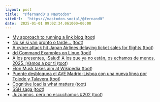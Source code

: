 ```yaml
---
layout: post
title:  "@fernand0's Mastodon"
siteUrl:  "https://mastodon.social/@fernand0"
date:  2025-01-01 09:02:34.061000+00:00
---
```

*  [My approach to running a link blog ](https://simonwillison.net/2024/Dec/22/link-blog/#atom-everythin) ([toot](https://mastodon.social/@fernand0/113752287088444010))
*  [No sé si van pronto o tarde… ](https://avecesunafoto.wordpress.com/2025/01/01/no-se-si-van-pronto-o-tarde) ([toot](https://mastodon.social/@fernand0/113751529063878193))
*  [A cyber attack hit Japan Airlines delaying ticket sales for flights ](https://securityaffairs.com/172319/hacking/japan-airlines-hit-cyberattack.htm) ([toot](https://mastodon.social/@fernand0/113751471159900467))
*  [dd Command Examples on Linux ](https://linuxhint.com/dd-command-examples-on-linux) ([toot](https://mastodon.social/@fernand0/113750691407862398))
*  [A los presentes, ¡Salud! A los que ya no están, os echamos de menos. 2025, ¡Vamos a por ti ](https://mastodon.social/@fernand0/113749931572203123) ([toot](https://mastodon.social/@fernand0/113749931572203123))
*  [Elon Musk takes aim at Wikipedia ](https://www.newsweek.com/elon-musk-takes-aim-wikipedia-fund-raising-editing-political-woke-200574) ([toot](https://mastodon.social/@fernand0/113748894798993574))
*  [Puente desbloquea el AVE Madrid-Lisboa con una nueva línea por Toledo y Talavera  ](https://www.eleconomista.es/infraestructuras-servicios/noticias/13150040/12/24/puente-desbloquea-el-ave-madridlisboa-con-una-nueva-linea-por-toledo-y-talavera.html) ([toot](https://mastodon.social/@fernand0/113748692946144618))
*  [Cognitive load is what matters ](https://minds.md/zakirullin/cognitiv) ([toot](https://mastodon.social/@fernand0/113748439021229654))
*  [SSH saga ](https://rednafi.com/misc/ssh_saga) ([toot](https://mastodon.social/@fernand0/113748060666625231))
*  [Juzgamos, pero no escuchamos #202 ](https://mastodon.social/@fernand0/113747655363148012) ([toot](https://mastodon.social/@fernand0/113747655363148012))

